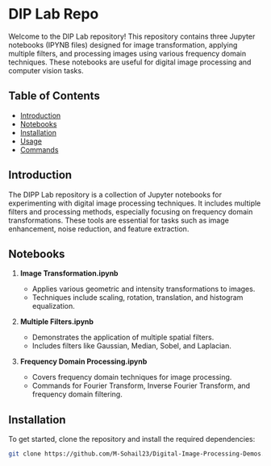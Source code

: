 # DIP Lab Repo


Welcome to the DIP Lab repository! This repository contains three Jupyter notebooks (IPYNB files) designed for image transformation, applying multiple filters, and processing images using various frequency domain techniques. These notebooks are useful for digital image processing and computer vision tasks.

## Table of Contents
- [Introduction](#introduction)
- [Notebooks](#notebooks)
- [Installation](#installation)
- [Usage](#usage)
- [Commands](#commands)


## Introduction

The DIPP Lab repository is a collection of Jupyter notebooks for experimenting with digital image processing techniques. It includes multiple filters and processing methods, especially focusing on frequency domain transformations. These tools are essential for tasks such as image enhancement, noise reduction, and feature extraction.

## Notebooks

1. **Image Transformation.ipynb**
   - Applies various geometric and intensity transformations to images.
   - Techniques include scaling, rotation, translation, and histogram equalization.

2. **Multiple Filters.ipynb**
   - Demonstrates the application of multiple spatial filters.
   - Includes filters like Gaussian, Median, Sobel, and Laplacian.

3. **Frequency Domain Processing.ipynb**
   - Covers frequency domain techniques for image processing.
   - Commands for Fourier Transform, Inverse Fourier Transform, and frequency domain filtering.

## Installation

To get started, clone the repository and install the required dependencies:

```bash
git clone https://github.com/M-Sohail23/Digital-Image-Processing-Demos.git

